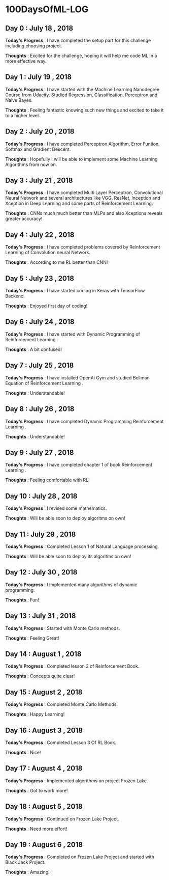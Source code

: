 # 100DaysOfML-LOG
## Day 0 : July 18 , 2018
 
**Today's Progress** : I have completed the setup part for this challenge including choosing project.

**Thoughts** : Excited for the challenge, hoping it will help me code ML in a more effective way.

## Day 1 : July 19 , 2018
 
**Today's Progress** : I have started with the Machine Learning Nanodegree Course from Udacity. Studied Regression, Classification, Perceptron and Naive Bayes.

**Thoughts** : Feeling fantastic knowing such new things and excited to take it to a higher level.

## Day 2 : July 20 , 2018
 
**Today's Progress** : I have completed Perceptron Algorithm, Error Funtion, Softmax and Gradient Descent.

**Thoughts** : Hopefully I will be able to implement some Machine Learning Algorithms from now on.

## Day 3 : July 21 , 2018
 
**Today's Progress** : I have completed Multi Layer Perceptron, Convolutional Neural Network and several architectures like VGG, ResNet, Inception and Xception in Deep Learning and some parts of Reinforcement Learning.

**Thoughts** : CNNs much much better than MLPs and also Xceptions reveals greater accuracy!

## Day 4 : July 22 , 2018
 
**Today's Progress** : I have completed problems covered by Reinforcement Learning of Convolution neural Network.

**Thoughts** : According to me RL better than CNN!

## Day 5 : July 23 , 2018
 
**Today's Progress** : I have started coding in Keras with TensorFlow Backend.

**Thoughts** : Enjoyed first day of coding!

## Day 6 : July 24 , 2018
 
**Today's Progress** : I have started with Dynamic Programming of Reinforcement Learning .

**Thoughts** : A bit confused!

## Day 7 : July 25 , 2018
 
**Today's Progress** : I have installed OpenAi Gym and studied Bellman Equation of Reinforcement Learning .

**Thoughts** : Understandable!

## Day 8 : July 26 , 2018
 
**Today's Progress** : I have completed Dynamic Programming Reinforcement Learning .

**Thoughts** : Understandable!

## Day 9 : July 27 , 2018
 
**Today's Progress** : I have completed chapter 1 of book Reinforcement Learning .

**Thoughts** : Feeling comfortable with RL!

## Day 10 : July 28 , 2018
 
**Today's Progress** : I revised some mathematics.

**Thoughts** : Will be able soon to deploy algoritms on own!

## Day 11 : July 29 , 2018
 
**Today's Progress** : Completed Lesson 1 of Natural Language processing.

**Thoughts** : Will be able soon to deploy its algoritms on own!

## Day 12 : July 30 , 2018
 
**Today's Progress** : I implemented many algorithms of dynamic programming.

**Thoughts** : Fun!

## Day 13 : July 31 , 2018
 
**Today's Progress** : Started with Monte Carlo methods.

**Thoughts** : Feeling Great!

## Day 14 : August 1 , 2018
 
**Today's Progress** : Completed lesson 2 of Reinforcement Book.

**Thoughts** : Concepts quite clear!

## Day 15 : August 2 , 2018
 
**Today's Progress** : Completed Monte Carlo Methods.

**Thoughts** : Happy Learning!

## Day 16 : August 3 , 2018
 
**Today's Progress** : Completed Lesson 3 Of RL Book.

**Thoughts** : Nice!

## Day 17 : August 4 , 2018
 
**Today's Progress** : Implemented algorithms on project Frozen Lake.

**Thoughts** : Got to work more!

## Day 18 : August 5 , 2018
 
**Today's Progress** : Continued on Frozen Lake Project.

**Thoughts** : Need more effort!

## Day 19 : August 6 , 2018
 
**Today's Progress** : Completed on Frozen Lake Project and started with Black Jack Project.

**Thoughts** : Amazing!

